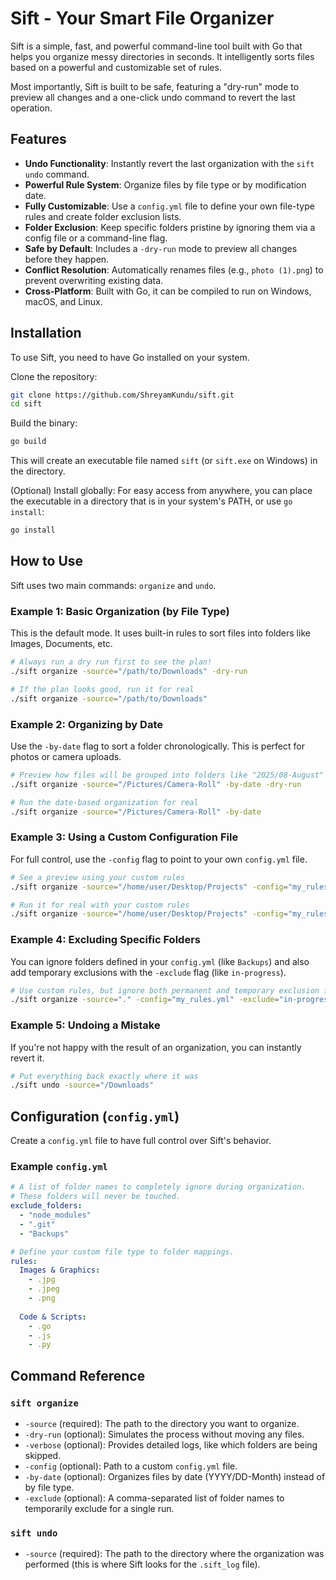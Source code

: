 # Sift - Your Smart File Organizer

Sift is a simple, fast, and powerful command-line tool built with Go that helps you organize messy directories in seconds. It intelligently sorts files based on a powerful and customizable set of rules.

Most importantly, Sift is built to be safe, featuring a "dry-run" mode to preview all changes and a one-click undo command to revert the last operation.

## Features

- **Undo Functionality**: Instantly revert the last organization with the `sift undo` command.
- **Powerful Rule System**: Organize files by file type or by modification date.
- **Fully Customizable**: Use a `config.yml` file to define your own file-type rules and create folder exclusion lists.
- **Folder Exclusion**: Keep specific folders pristine by ignoring them via a config file or a command-line flag.
- **Safe by Default**: Includes a `-dry-run` mode to preview all changes before they happen.
- **Conflict Resolution**: Automatically renames files (e.g., `photo (1).png`) to prevent overwriting existing data.
- **Cross-Platform**: Built with Go, it can be compiled to run on Windows, macOS, and Linux.

## Installation

To use Sift, you need to have Go installed on your system.

Clone the repository:

```bash
git clone https://github.com/ShreyamKundu/sift.git
cd sift
````

Build the binary:

```bash
go build
```

This will create an executable file named `sift` (or `sift.exe` on Windows) in the directory.

(Optional) Install globally: For easy access from anywhere, you can place the executable in a directory that is in your system's PATH, or use `go install`:

```bash
go install
```

## How to Use

Sift uses two main commands: `organize` and `undo`.

### Example 1: Basic Organization (by File Type)

This is the default mode. It uses built-in rules to sort files into folders like Images, Documents, etc.

```bash
# Always run a dry run first to see the plan!
./sift organize -source="/path/to/Downloads" -dry-run

# If the plan looks good, run it for real
./sift organize -source="/path/to/Downloads"
```

### Example 2: Organizing by Date

Use the `-by-date` flag to sort a folder chronologically. This is perfect for photos or camera uploads.

```bash
# Preview how files will be grouped into folders like "2025/08-August"
./sift organize -source="/Pictures/Camera-Roll" -by-date -dry-run

# Run the date-based organization for real
./sift organize -source="/Pictures/Camera-Roll" -by-date
```

### Example 3: Using a Custom Configuration File

For full control, use the `-config` flag to point to your own `config.yml` file.

```bash
# See a preview using your custom rules
./sift organize -source="/home/user/Desktop/Projects" -config="my_rules.yml" -dry-run

# Run it for real with your custom rules
./sift organize -source="/home/user/Desktop/Projects" -config="my_rules.yml"
```

### Example 4: Excluding Specific Folders

You can ignore folders defined in your `config.yml` (like `Backups`) and also add temporary exclusions with the `-exclude` flag (like `in-progress`).

```bash
# Use custom rules, but ignore both permanent and temporary exclusion folders
./sift organize -source="." -config="my_rules.yml" -exclude="in-progress" -verbose -dry-run
```

### Example 5: Undoing a Mistake

If you're not happy with the result of an organization, you can instantly revert it.

```bash
# Put everything back exactly where it was
./sift undo -source="/Downloads"
```

## Configuration (`config.yml`)

Create a `config.yml` file to have full control over Sift's behavior.

### Example `config.yml`

```yaml
# A list of folder names to completely ignore during organization.
# These folders will never be touched.
exclude_folders:
  - "node_modules"
  - ".git"
  - "Backups"

# Define your custom file type to folder mappings.
rules:
  Images & Graphics:
    - .jpg
    - .jpeg
    - .png
  
  Code & Scripts:
    - .go
    - .js
    - .py
```

## Command Reference

### `sift organize`

* `-source` (required): The path to the directory you want to organize.
* `-dry-run` (optional): Simulates the process without moving any files.
* `-verbose` (optional): Provides detailed logs, like which folders are being skipped.
* `-config` (optional): Path to a custom `config.yml` file.
* `-by-date` (optional): Organizes files by date (YYYY/DD-Month) instead of by file type.
* `-exclude` (optional): A comma-separated list of folder names to temporarily exclude for a single run.

### `sift undo`

* `-source` (required): The path to the directory where the organization was performed (this is where Sift looks for the `.sift_log` file).

